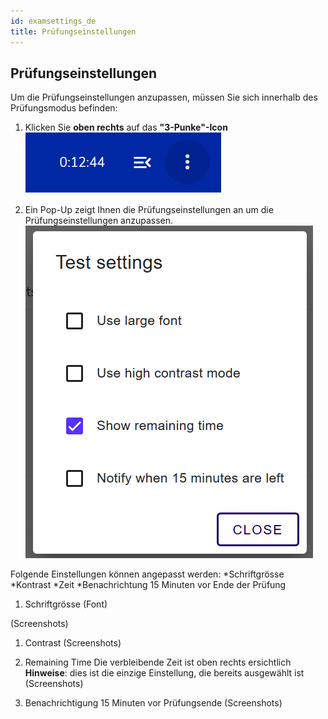 ```yaml
---
id: examsettings_de
title: Prüfungseinstellungen
---
```


## Prüfungseinstellungen

Um die Prüfungseinstellungen anzupassen, müssen Sie sich innerhalb des Prüfungsmodus befinden:

1. Klicken Sie **oben rechts** auf das **"3-Punke"-Icon**
![Prüfungseinstellungen-icon](assets/examsettings-icon.png) 

2. Ein Pop-Up zeigt Ihnen die Prüfungseinstellungen an
 um die Prüfungseinstellungen anzupassen.
![Prüfungseinstellungen-Popup](assets/examsettings-popup.png) 

Folgende Einstellungen können angepasst werden:
*Schriftgrösse
*Kontrast
*Zeit
*Benachrichtung 15 Minuten vor Ende der Prüfung 


1. Schriftgrösse (Font)



(Screenshots)

1. Contrast
(Screenshots)

1. Remaining Time
 Die verbleibende Zeit ist oben rechts ersichtlich **Hinweise**: dies ist die einzige Einstellung, die bereits ausgewählt ist
(Screenshots)

1. Benachrichtigung 15 Minuten vor Prüfungsende
(Screenshots)

